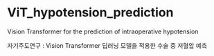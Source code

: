 # ViT_hypotension_prediction
Vision Transformer for the prediction of intraoperative hypotension


자기주도연구 : Vision Transformer 딥러닝 모델을 적용한 수술 중 저혈압 예측
